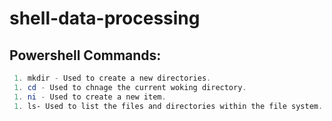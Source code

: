 # shell-data-processing
 
 ## Powershell Commands:
```Powershell
 1. mkdir - Used to create a new directories.
 1. cd - Used to chnage the current woking directory.
 1. ni - Used to create a new item.
 1. ls- Used to list the files and directories within the file system.

```


